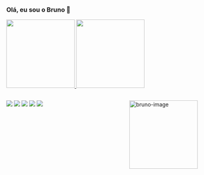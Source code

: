 ### Olá, eu sou o Bruno 👋
 <div>
  <a href="https://github.com/brunobatistabbf">
  <img height="180em" src="https://github-readme-stats.vercel.app/api?username=brunobatistabbf&show_icons=true&theme=dark&include_all_commits=true&count_private=true"/>
  <img height="180em" src="https://github-readme-stats.vercel.app/api/top-langs/?username=brunobatistabbf&layout=compact&langs_count=7&theme=dark"/>
</div>

  ##
  <div> 
  <a href="https://www.youtube.com/channel/UCYs__hhi8p_INja7e_KXUwA/featured" target="_blank"><img src="https://img.shields.io/badge/YouTube-FF0000?style=for-the-badge&logo=youtube&logoColor=white" target="_blank"></a>
  <a href = "mailto:brunobatistaferreirabbf@gmail.com"><img src="https://img.shields.io/badge/-Gmail-%23333?style=for-the-badge&logo=gmail&logoColor=white" target="_blank"></a>
  <a href="https://www.linkedin.com/in/bruno-batistabbf/" target="_blank"><img src="https://img.shields.io/badge/-LinkedIn-%230077B5?style=for-the-badge&logo=linkedin&logoColor=white" target="_blank"></a> 
    <a href="https://brunobatistaoficial.medium.com/" target="_blank"><img src="https://img.shields.io/badge/Medium-12100E?style=for-the-badge&logo=medium&logoColor=white" target="_blank"></a>
     <a href="https://steamcommunity.com/id/bbatista/" target="_blank"><img src="https://img.shields.io/badge/Steam-000000?style=for-the-badge&logo=steam&logoColor=white" target="_blank"></a>
     <img align="right"  height="180em" alt="bruno-image" src="https://1.bp.blogspot.com/-YqXS9ZavXvw/YUP8eQ5yxLI/AAAAAAAAUuI/l-b1qq7D1j0F7QALA-WR5dUZAahBspRjQCLcBGAsYHQ/s320/eu.png">
</div>
 
